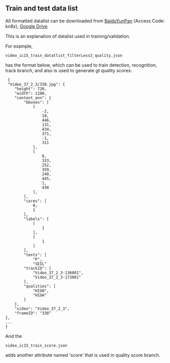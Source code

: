 ## Train and test data listAll formatted datalist can be downloaded from [BaiduYunPan](https://pan.baidu.com/s/1pHlCtk05WyB0zJzq3aFkHQ) (Access Code: kn8x), [Google Drive](https://drive.google.com/drive/folders/1CAZoOw8Kz1rT26bl4jeCN0QQkN8-p4j5?usp=sharing)This is an explanation of datalist used in training/validation.For example,    video_ic15_train_datatlist_filterLess3_quality.json    has the format below, which can be used to train detection, recognition, track branch, and also is used to generate gt quality scores:          {     "Video_37_2_3/338.jpg": {        "height": 720,        "width": 1280,        "content_ann": {            "bboxes": [                [                    -2,                    10,                    446,                    131,                    434,                    371,                    -1,                    311                ],                [                    0,                    333,                    252,                    359,                    240,                    445,                    1,                    430                ],            ],            "cares": [                0,                1            ],            "labels": [                [                    1                ],                [                    1                ]            ],            "texts": [                "P",                "SEIL"            "trackID": [                "Video_37_2_3-136001",                "Video_37_2_3-172001"            ],            "qualities": [                "HIGH",                "HIGH"            ]        },        "video": "Video_37_2_3",        "frameID": "338"    },    ...    }And the        video_ic15_train_score.jsonadds another attribute named 'score' that is used in quality score branch.   